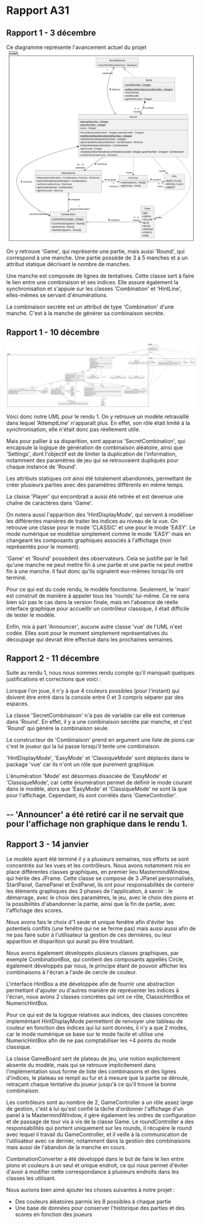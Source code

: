 # Rapport A31

## Rapport 1 - 3 décembre

Ce diagramme représente l'avancement actuel du projet
![](image_rapport/image_rapport_3decembre.svg)

On y retrouve 'Game', qui représente une partie, mais aussi 'Round', qui correspond à une manche. 
Une partie possède de 3 à 5 manches et a un attribut statique décrivant le nombre de manches.

Une manche est composée de lignes de tentatives. Cette classe sert à faire le lien entre une combinaison et ses indices. 
Elle assure également la synchronisation et s'appuie sur les classes 'Combination' et 'HintLine', 
elles-mêmes se servant d'énumérations.

La combinaison secrète est un attribut de type 'Combination' d'une manche. C'est à la manche de générer sa combinaison secrète.

## Rapport 1 - 10 décembre
![](image_rapport/image_rapport_10decembre.svg)

Voici donc notre UML pour le rendu 1. On y retrouve un modèle retravaillé dans lequel 'AttemptLine' n'apparaît plus. 
En effet, son rôle était limité à la synchronisation, elle n'était donc pas réellement utile.

Mais pour pallier à sa disparition, sont apparus 'SecretCombination', qui encapsule la logique de génération de combinaison aléatoire, ainsi que 'Settings', dont l'objectif est de limiter la duplication de l'information, 
notamment des paramètres de jeu qui se retrouvaient dupliqués pour chaque instance de 'Round'.

Les attributs statiques ont ainsi été totalement abandonnés, permettant de créer plusieurs parties avec des paramètres différents en même temps.

La classe 'Player' qui encombrait a aussi été retirée et est devenue une chaîne de caractères dans 'Game'.

On notera aussi l'apparition des 'HintDisplayMode', qui servent à modéliser les différentes manières 
de traiter les indices au niveau de la vue. On retrouve une classe pour le mode 'CLASSIC' et une pour le mode 'EASY'. 
Le mode numérique se modélise simplement comme le mode 'EASY' mais en changeant 
les composants graphiques associés à l'affichage (non représentés pour le moment).

'Game' et 'Round' possèdent des observateurs. Cela se justifie par le fait qu'une manche ne peut mettre fin à une partie 
et une partie ne peut mettre fin à une manche. Il faut donc qu'ils signalent eux-mêmes lorsqu'ils ont terminé.

Pour ce qui est du code rendu, le modèle fonctionne. Seulement, le 'main' est construit de manière à appeler tous les 'rounds' lui-même. Ce ne sera bien sûr pas le cas dans la version finale, mais en l'absence de réelle interface graphique pour accueillir un contrôleur classique, il était difficile de tester le modèle.

Enfin, mis à part 'Announcer', aucune autre classe 'vue' de l'UML n'est codée. 
Elles sont pour le moment simplement représentatives du découpage qui devrait être effectué dans les prochaines semaines.

## Rapport 2 - 11 décembre

Suite au rendu 1, nous nous sommes rendu compte qu'il manquait quelques justifications et corrections que voici :

Lorsque l'on joue, il n'y à que 4 couleurs possibles (pour l'instant) qui doivent être entré dans la console entre 0 et 3 compris séparer par des espaces.

La classe 'SecretCombinaison' n'a pas de variable car elle est contenue dans 'Round'. 
En effet, il y a une combinaison secrète par manche, et c'est 'Round' qui génère la combinaison seule.

Le constructeur de 'Combinaison' prend en argument une liste de pions car c'est le joueur qui la lui passe 
lorsqu'il tente une combinaison.

'HintDisplayMode', 'EasyMode' et 'ClassiqueMode' sont déplacés dans le package 'vue' car ils n'ont un rôle que purement graphique.

L'énumération 'Mode' est désormais dissociée de 'EasyMode' et 'ClassiqueMode', car cette énumération permet de définir 
le mode courant dans le modèle, alors que 'EasyMode' et 'ClassiqueMode' ne sont là que pour l'affichage.
Cependant, ils sont corrélés dans 'GameController'.

--
'Announcer' a été retiré car il ne servait que pour l'affichage non graphique dans le rendu 1.
--

## Rapport 3 - 14 janvier

Le modèle ayant été terminé il y a plusieurs semaines, nos efforts se sont concentrés sur les vues et les contrôleurs.
Nous avons notamment mis en place différentes classes graphiques, en premier lieu MastermindWindow, qui hérite des JFrame.
Cette classe se compose de 3 JPanel personnalisés, StartPanel, GamePanel et EndPanel, ils ont pour responsabilités
de contenir les éléments graphiques des 3 phases de l'application, à savoir : le démarrage, avec le choix des paramètres,
le jeu, avec le choix des pions et la possibilités d'abandonner la partie, ainsi que la fin de partie, avec l'affichage
des scores.

Nous avons fais le choix d'1 seule et unique fenêtre afin d'éviter les potentiels conflits (une fenêtre qui ne se ferme pas)
mais aussi aussi afin de ne pas faire subir à l'utilisateur la gestion de ces dernières, ou leur apparition et disparition 
qui aurait pu être troublant.

Nous avons également développés plusieurs classes graphiques, par exemple CombinationBox, qui contient des composants appellés
Circle, également développés par nous, le principe étant de pouvoir afficher les combinaisons à l'écran a l'aide de cercle de couleur.

L'interface HintBox a été développée afin de fournir une abstraction permettant d'ajouter ou d'autres manière de représenter 
les indices à l'écran, nous avons 2 classes concrètes qui ont ce rôle, ClassicHintBox et NumericHintBox.

Pour ce qui est de la logique relatives aux indices, des classes concrètes impleméntant HintDisplayMode permettent de renvoyer 
une tableau de couleur en fonction des indices qui lui sont donnés, il n'y a que 2 modes, car le mode numérique se base
sur le mode facile et utilise une NumericHintBox afin de ne pas comptabiliser les +4 points du mode classique.

La classe GameBoard sert de plateau de jeu, une notion explicitement absente du modèle, mais qui se retrouve implicitement
dans l'implémentation sous forme de liste des combinaisons et des lignes d'indices, le plateau se rempli au fur et à mesure
que la partie se déroule, retraçant chaque tentative du joueur jusqu'à ce qu'il trouve la bonne combinaison.

Les contrôleurs sont au nombre de 2, GameController a un rôle assez large de gestion, c'est à lui qu'est confié la tâche
d'ordonner l'affichage d'un panel à la MastermindWindow, il gère également les ordres de configuration et de passage de tour
vis à vis de la classe Game.
Le roundController a des responsabilités qui portent uniquement sur les rounds, il récupère le round avec lequel il travail
du GameController, et il veille à la communication de l'utilisateur avec ce dernier, notamment dans la gestion des combinaisons
mais aussi de l'abandon de la manche en cours.

CombinationConverter a été développé dans le but de faire le lien entre pions et couleurs à un seul et unique endroit,
ce qui nous permet d'éviter d'avoir à modifier cette correspondance à plusieurs endroits dans les classes les utilisant.

Nous aurions bien aimé ajouter les choses suivantes à notre projet :
- Des couleurs aléatoires parmis les 8 possibles à chaque partie
- Une base de données pour conserver l'historique des parties et des scores en fonction des joueurs